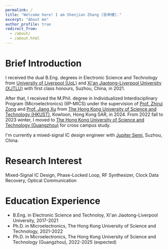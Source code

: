 ```yaml
---
permalink: /
title: "Welcome here! I am Shenjian Zhang (张申健)."
excerpt: "About me"
author_profile: true
redirect_from: 
  - /about/
  - /about.html
---
```


Brief Introduction
=====
I received the dual B.Eng. degrees in Electronic Science and Technology from [University of Liverpool (UoL)](https://www.liverpool.ac.uk) and [Xi'an Jiaotong-Liverpool University (XJTLU)](https://www.xjtlu.edu.cn/en) with first class honours, Suzhou, China, in 2021.

After that, I received the M.Phil. degree in Individualized Interdisciplinary Program (Microelectronics) (IIP-MICS) under the supervision of [Prof. Zhirui Zong](https://facultyprofiles.hkust-gz.edu.cn/faculty-personal-page/ZONG-Zhirui/zong) and [Prof. Jiang Xu](https://eexu.home.ece.ust.hk) from [The Hong Kong University of Science and Technology (HKUST)](https://hkust.edu.hk), Kowloon, Hong Kong SAR, in 2024. From 2022 fall to 2023 winter, I moved to [The Hong Kong University of Science and Technology (Guangzhou)](https://hkust-gz.edu.cn) for cross campus study.

I'm currently a mixed-signal IC design engineer with [Jupiter Semi](https://www.jupiter-semi.com/gywm), Suzhou, China. 

Research Interest
=====
Mixed-Signal IC Design, Phase-Locked Loop, RF Synthesizer, Clock Data Recovery, Optical Communication

Education Experience
=====
* B.Eng. in Electronic Science and Technoloy, Xi'an Jiaotong-Liverpool University, 2017-2021
* Ph.D. in Microelectronics, The Hong Kong University of Science and Technology, 2021-2022
* Ph.D. in Microelectronics, The Hong Kong University of Science and Technology (Guangzhou), 2022-2025 (expected)
